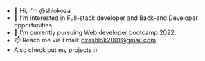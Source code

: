 - 👋 Hi, I’m @shlokoza
- 👀 I’m interested in Full-stack developer and Back-end Developer opportunities.
- 🌱 I’m currently pursuing Web developer bootcamp 2022.
- 📫 Reach me via Email: ozashlok2001@gmail.com
- Also check out my projects :)

